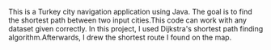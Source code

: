 This is a Turkey city navigation application using Java. The goal is to find the shortest path between two input cities.This code can work with any dataset given correctly.
In this project, I used Dijkstra's shortest path finding algorithm.Afterwards, I drew the shortest route I found on the map.
